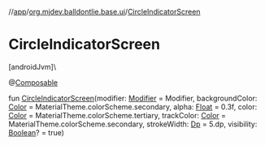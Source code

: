 //[app](../../index.md)/[org.mjdev.balldontlie.base.ui](index.md)/[CircleIndicatorScreen](-circle-indicator-screen.md)

# CircleIndicatorScreen

[androidJvm]\

@[Composable](https://developer.android.com/reference/kotlin/androidx/compose/runtime/Composable.html)

fun [CircleIndicatorScreen](-circle-indicator-screen.md)(modifier: [Modifier](https://developer.android.com/reference/kotlin/androidx/compose/ui/Modifier.html) = Modifier, backgroundColor: [Color](https://developer.android.com/reference/kotlin/androidx/compose/ui/graphics/Color.html) = MaterialTheme.colorScheme.secondary, alpha: [Float](https://kotlinlang.org/api/latest/jvm/stdlib/kotlin/-float/index.html) = 0.3f, color: [Color](https://developer.android.com/reference/kotlin/androidx/compose/ui/graphics/Color.html) = MaterialTheme.colorScheme.tertiary, trackColor: [Color](https://developer.android.com/reference/kotlin/androidx/compose/ui/graphics/Color.html) = MaterialTheme.colorScheme.secondary, strokeWidth: [Dp](https://developer.android.com/reference/kotlin/androidx/compose/ui/unit/Dp.html) = 5.dp, visibility: [Boolean](https://kotlinlang.org/api/latest/jvm/stdlib/kotlin/-boolean/index.html)? = true)
